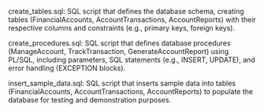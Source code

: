 create_tables.sql: SQL script that defines the database schema, creating tables (FinancialAccounts, AccountTransactions, AccountReports) with their respective columns and constraints (e.g., primary keys, foreign keys).

create_procedures.sql: SQL script that defines database procedures (ManageAccount, TrackTransaction, GenerateAccountReport) using PL/SQL, including parameters, SQL statements (e.g., INSERT, UPDATE), and error handling (EXCEPTION blocks).

insert_sample_data.sql: SQL script that inserts sample data into tables (FinancialAccounts, AccountTransactions, AccountReports) to populate the database for testing and demonstration purposes.
